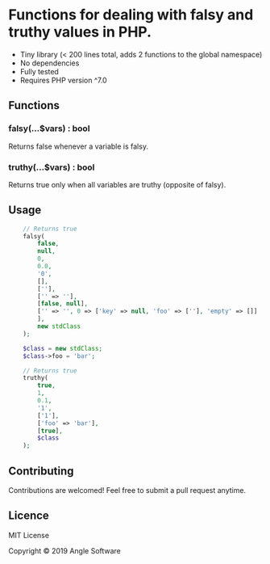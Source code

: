 # Functions for dealing with falsy and truthy values in PHP.

- Tiny library (< 200 lines total, adds 2 functions to the global namespace)
- No dependencies
- Fully tested
- Requires PHP version ^7.0

## Functions

### falsy(...$vars) : bool
Returns false whenever a variable is falsy.

### truthy(...$vars) : bool
Returns true only when all variables are truthy (opposite of falsy).

## Usage

```php
    // Returns true
    falsy(
        false,
        null,
        0,
        0.0,
        '0',
        [],
        [''],
        ['' => ''],
        [false, null],
        ['' => '', 0 => ['key' => null, 'foo' => [''], 'empty' => []]
        ],
        new stdClass
    );

    $class = new stdClass;
    $class->foo = 'bar';

    // Returns true
    truthy(
        true,
        1,
        0.1,
        '1',
        ['1'],
        ['foo' => 'bar'],
        [true],
        $class
    );
```

## Contributing

Contributions are welcomed! Feel free to submit a pull request anytime.

## Licence

MIT License

Copyright © 2019 Angle Software
